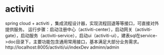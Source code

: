 # activiti
spring cloud + activiti ，集成流程设计器，实现流程回退等等接口，可直接对外提供服务。
运行步骤：启动注册中心（activiti-center），启动网关（activiti-gate），启动服务（activiti-service），启动ui（activiti-ui），建表sql在service->doc目录下，主要功能包含通用常用接口，基本满足大部分业务需求。http://localhost:8005/activiti/ui/indexDev  adminn/admin

